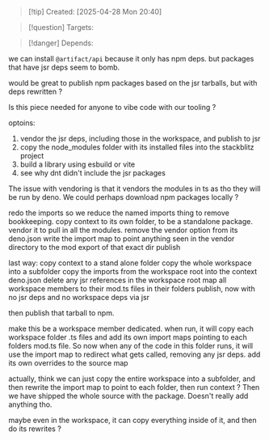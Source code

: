 
>[!tip] Created: [2025-04-28 Mon 20:40]

>[!question] Targets: 

>[!danger] Depends: 

we can install `@artifact/api` because it only has npm deps.
but packages that have jsr deps seem to bomb.

would be great to publish npm packages based on the jsr tarballs, but with deps rewritten ?

Is this piece needed for anyone to vibe code with our tooling ?

optoins:
1. vendor the jsr deps, including those in the workspace, and publish to jsr
2. copy the node_modules folder with its installed files into the stackblitz project
3. build a library using esbuild or vite
4. see why dnt didn't include the jsr packages

The issue with vendoring is that it vendors the modules in ts as tho they will be run by deno.
We could perhaps download npm packages locally ?

redo the imports so we reduce the named imports thing to remove bookkeeping.
copy context to its own folder, to be a standalone package.
vendor it to pull in all the modules.
remove the vendor option from its deno.json
write the import map to point anything seen in the vendor directory to the mod export of that exact dir
publish

last way:
copy context to a stand alone folder
copy the whole workspace into a subfolder
copy the imports from the workspace root into the context deno.json
delete any jsr references in the workspace root
map all workspace members to their mod.ts files in their folders
publish, now with no jsr deps and no workspace deps via jsr

then publish that tarball to npm.

make this be a workspace member dedicated.
when run, it will copy each workspace folder .ts files and add its own import maps pointing to each folders mod.ts file.
So now when any of the code in this folder runs, it will use the import map to redirect what gets called, removing any jsr deps.
add its own overrides to the source map

actually, think we can just copy the entire workspace into a subfolder, and then rewrite the import map to point to each folder, then run context ?
Then we have shipped the whole source with the package.  Doesn't really add anything tho.

maybe even in the workspace, it can copy everything inside of it, and then do its rewrites ?